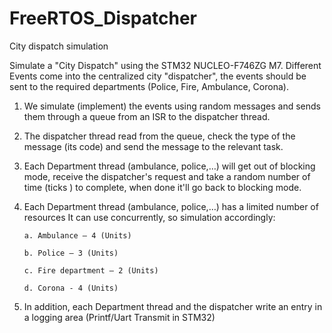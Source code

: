 # FreeRTOS_Dispatcher
City dispatch simulation

Simulate a "City Dispatch" using the STM32 NUCLEO-F746ZG M7. 
Different Events come into the centralized city "dispatcher", the events should be sent to the required departments (Police, Fire, Ambulance, Corona).

1. We simulate (implement) the events using random messages and sends them 
through a queue from an ISR to the dispatcher thread.

2. The dispatcher thread read from the queue, check the type of the message (its code) and send the message to the relevant task.

3. Each Department thread (ambulance, police,…) will get out of blocking mode, receive the dispatcher's request and take a random number of time (ticks ) to complete, when done it'll go back to blocking mode.

4. Each Department thread (ambulance, police,…) has a limited number of resources It can use concurrently, so simulation accordingly:

       a. Ambulance – 4 (Units)

       b. Police – 3 (Units)

       c. Fire department – 2 (Units)

       d. Corona - 4 (Units)

5. In addition, each Department thread and the dispatcher write an entry in a logging area (Printf/Uart Transmit in STM32)
